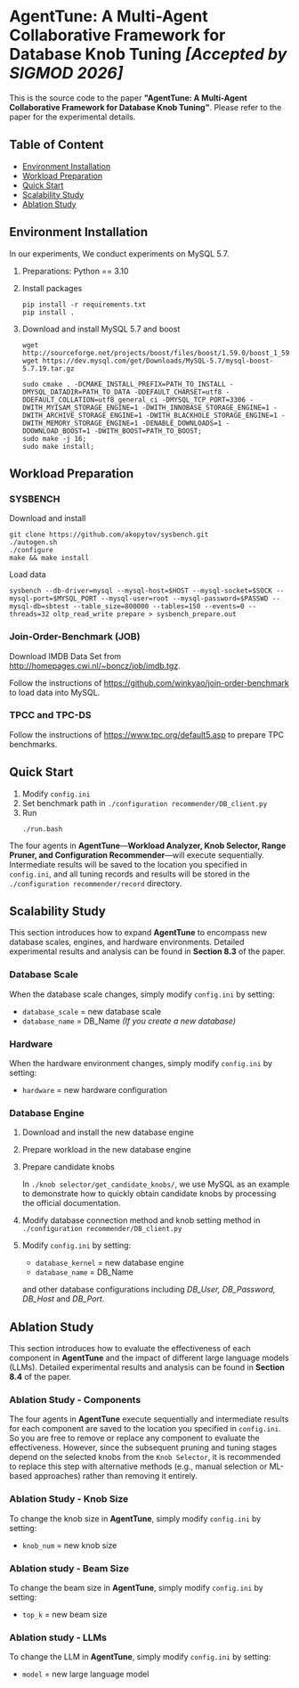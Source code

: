 # AgentTune: A Multi-Agent Collaborative Framework for Database Knob Tuning *[Accepted by SIGMOD 2026]*

This is the source code to the paper **"AgentTune: A Multi-Agent Collaborative Framework for Database Knob Tuning"**. Please refer to the paper for the experimental details.

## Table of Content
* [Environment Installation](#environment-installation)
* [Workload Preparation](#workload-preparation)
* [Quick Start](#quick-start)
* [Scalability Study](#scalability-study)
* [Ablation Study](#ablation-study)

## Environment Installation

In our experiments,  We conduct experiments on MySQL 5.7.

1. Preparations: Python == 3.10

2. Install packages

   ```shell
   pip install -r requirements.txt
   pip install .
   ```

3. Download and install MySQL 5.7 and boost

   ```shell
   wget http://sourceforge.net/projects/boost/files/boost/1.59.0/boost_1_59_0.tar.gz
   wget https://dev.mysql.com/get/Downloads/MySQL-5.7/mysql-boost-5.7.19.tar.gz
   
   sudo cmake . -DCMAKE_INSTALL_PREFIX=PATH_TO_INSTALL -DMYSQL_DATADIR=PATH_TO_DATA -DDEFAULT_CHARSET=utf8 -DDEFAULT_COLLATION=utf8_general_ci -DMYSQL_TCP_PORT=3306 -DWITH_MYISAM_STORAGE_ENGINE=1 -DWITH_INNOBASE_STORAGE_ENGINE=1 -DWITH_ARCHIVE_STORAGE_ENGINE=1 -DWITH_BLACKHOLE_STORAGE_ENGINE=1 -DWITH_MEMORY_STORAGE_ENGINE=1 -DENABLE_DOWNLOADS=1 -DDOWNLOAD_BOOST=1 -DWITH_BOOST=PATH_TO_BOOST;
   sudo make -j 16;
   sudo make install;
   ```



## Workload Preparation 

### SYSBENCH

Download and install

   ```shell
   git clone https://github.com/akopytov/sysbench.git
   ./autogen.sh
   ./configure
   make && make install
   ```

Load data

   ```shell
   sysbench --db-driver=mysql --mysql-host=$HOST --mysql-socket=$SOCK --mysql-port=$MYSQL_PORT --mysql-user=root --mysql-password=$PASSWD --mysql-db=sbtest --table_size=800000 --tables=150 --events=0 --threads=32 oltp_read_write prepare > sysbench_prepare.out
   ```

### Join-Order-Benchmark (JOB)

Download IMDB Data Set from http://homepages.cwi.nl/~boncz/job/imdb.tgz.

Follow the instructions of https://github.com/winkyao/join-order-benchmark to load data into MySQL.

### TPCC and TPC-DS
Follow the instructions of https://www.tpc.org/default5.asp to prepare TPC benchmarks.



## Quick Start

1. Modify `config.ini`
2. Set benchmark path in `./configuration recommender/DB_client.py`
3. Run
   ```shell
   ./run.bash
   ```

The four agents in **AgentTune**—**Workload Analyzer, Knob Selector, Range Pruner, and Configuration Recommender**—will execute sequentially. Intermediate results will be saved to the location you specified in `config.ini`, and all tuning records and results will be stored in the `./configuration recommender/record` directory.

## Scalability Study
This section introduces how to expand **AgentTune** to encompass new database scales, engines, and hardware environments. Detailed experimental results and analysis can be found in **Section 8.3** of the paper.
### Database Scale
When the database scale changes, simply modify `config.ini` by setting:
- `database_scale` = new database scale
- `database_name` = DB_Name *(If you create a new database)*

### Hardware
When the hardware environment changes, simply modify `config.ini` by setting:
- `hardware` = new hardware configuration

### Database Engine
1. Download and install the new database engine
2. Prepare workload in the new database engine
3. Prepare candidate knobs

   In `./knob selector/get_candidate_knobs/`, we use MySQL as an example to demonstrate how to quickly obtain candidate knobs by processing the official documentation.
4. Modify database connection method and knob setting method in `./configuration recommender/DB_client.py`
5. Modify `config.ini` by setting:
   - `database_kernel` = new database engine
   - `database_name` = DB_Name

   and other database configurations including *DB_User, DB_Password, DB_Host* and *DB_Port*.

## Ablation Study
This section introduces how to evaluate the effectiveness of each component in **AgentTune** and the impact of different large language models (LLMs). Detailed experimental results and analysis can be found in **Section 8.4** of the paper.
### Ablation Study - Components
The four agents in **AgentTune** execute sequentially and intermediate results for each component are saved to the location you specified in `config.ini`. So you are free to remove or replace any component to evaluate the effectiveness. However, since the subsequent pruning and tuning stages depend on the selected knobs from the `Knob Selector`, it is recommended to replace this step with alternative methods (e.g., manual selection or ML-based approaches) rather than removing it entirely.

### Ablation Study - Knob Size
To change the knob size in **AgentTune**, simply modify `config.ini` by setting:
- `knob_num` = new knob size

### Ablation study - Beam Size
To change the beam size in **AgentTune**, simply modify `config.ini` by setting:
- `top_k` = new beam size

### Ablation study - LLMs
To change the LLM in **AgentTune**, simply modify `config.ini` by setting:
- `model` = new large language model
